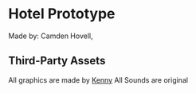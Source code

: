 # Hotel Prototype

 Made by: Camden Hovell, 

## Third-Party Assets

All graphics are made by [Kenny](https://kenney.nl/)
All Sounds are original